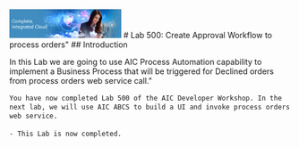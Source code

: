 <img class="float-right" src="images/j2c-logo.png" width="200">
# Lab 500: Create Approval Workflow to process orders"
## Introduction

In this Lab we are going to use AIC Process Automation capability to implement a Business Process that will be triggered for Declined orders from process orders web service call."

```
You have now completed Lab 500 of the AIC Developer Workshop. In the next lab, we will use AIC ABCS to build a UI and invoke process orders web service.

- This Lab is now completed.


